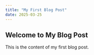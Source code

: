 ```yaml
---
title: "My First Blog Post"
date: 2025-03-25
---
```


## Welcome to My Blog Post

This is the content of my first blog post.
